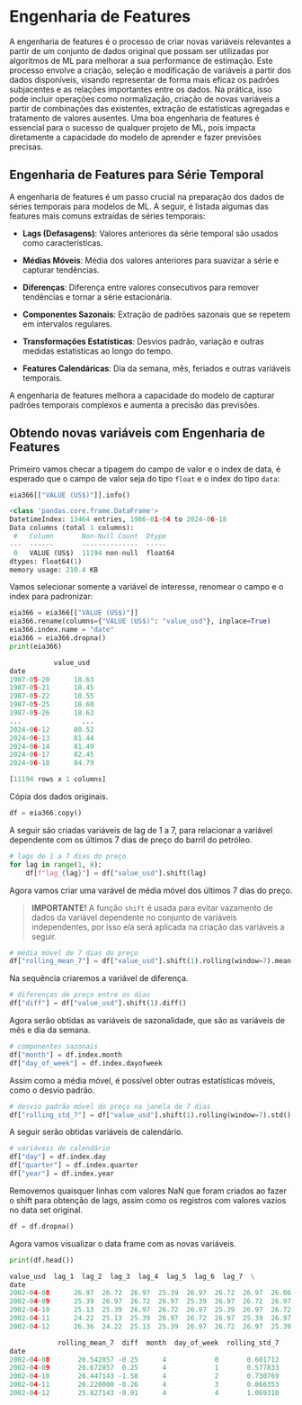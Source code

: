 # Engenharia de Features

A engenharia de features é o processo de criar novas variáveis relevantes a partir de um conjunto de dados original que possam ser utilizadas por algoritmos de ML para melhorar a sua performance de estimação. Este processo envolve a criação, seleção e modificação de variáveis a partir dos dados disponíveis, visando representar de forma mais eficaz os padrões subjacentes e as relações importantes entre os dados. Na prática, isso pode incluir operações como normalização, criação de novas variáveis a partir de combinações das existentes, extração de estatísticas agregadas e tratamento de valores ausentes. Uma boa engenharia de features é essencial para o sucesso de qualquer projeto de ML, pois impacta diretamente a capacidade do modelo de aprender e fazer previsões precisas.

## Engenharia de Features para Série Temporal

A engenharia de features é um passo crucial na preparação dos dados de séries temporais para modelos de ML. A seguir, é listada algumas das features mais comuns extraídas de séries temporais:

- **Lags (Defasagens)**: Valores anteriores da série temporal são usados como características.

- **Médias Móveis**: Média dos valores anteriores para suavizar a série e capturar tendências.

- **Diferenças**: Diferença entre valores consecutivos para remover tendências e tornar a série estacionária.
- **Componentes Sazonais**: Extração de padrões sazonais que se repetem em intervalos regulares.

- **Transformações Estatísticas**: Desvios padrão, variação e outras medidas estatísticas ao longo do tempo.

- **Features Calendáricas**: Dia da semana, mês, feriados e outras variáveis temporais.

A engenharia de features melhora a capacidade do modelo de capturar padrões temporais complexos e aumenta a precisão das previsões.

## Obtendo novas variáveis com Engenharia de Features

Primeiro vamos checar a tipagem do campo de valor e o index de data, é esperado que o campo de valor seja do tipo `float` e o index do tipo `data`:

```python
eia366[["VALUE (US$)"]].info()

<class 'pandas.core.frame.DataFrame'>
DatetimeIndex: 13464 entries, 1986-01-04 to 2024-06-18
Data columns (total 1 columns):
 #   Column       Non-Null Count  Dtype  
---  ------       --------------  -----  
 0   VALUE (US$)  11194 non-null  float64
dtypes: float64(1)
memory usage: 210.4 KB
```

Vamos selecionar somente a variável de interesse, renomear o campo e o index para padronizar:

```python
eia366 = eia366[["VALUE (US$)"]]
eia366.rename(columns={"VALUE (US$)": "value_usd"}, inplace=True)
eia366.index.name = "date"
eia366 = eia366.dropna()
print(eia366)

           value_usd
date                 
1987-05-20      18.63
1987-05-21      18.45
1987-05-22      18.55
1987-05-25      18.60
1987-05-26      18.63
...               ...
2024-06-12      80.52
2024-06-13      81.44
2024-06-14      81.49
2024-06-17      82.45
2024-06-18      84.79

[11194 rows x 1 columns]
```

Cópia dos dados originais.

```python
df = eia366.copy()
```

A seguir são criadas variáveis de lag de 1 a 7, para relacionar a variável dependente com os últimos 7 dias de preço do barril do petróleo.

```python
# lags de 1 a 7 dias do preço
for lag in range(1, 8):
    df[f"lag_{lag}"] = df["value_usd"].shift(lag)
```

Agora vamos criar uma varável de média móvel dos últimos 7 dias do preço.

> **IMPORTANTE!** A função `shift` é usada para evitar vazamento de dados da variável dependente no conjunto de varíáveis independentes, por isso ela será aplicada na criação das variáveis a seguir.

```python
# média móvel de 7 dias do preço
df["rolling_mean_7"] = df["value_usd"].shift(1).rolling(window=7).mean()
```

Na sequência criaremos a variável de diferença.

```python
# diferenças de preço entre os dias
df["diff"] = df["value_usd"].shift(1).diff()
```

Agora serão obtidas as variáveis de sazonalidade, que são as variáveis de mês e dia da semana.

```python
# componentes sazonais
df["month"] = df.index.month
df["day_of_week"] = df.index.dayofweek
```

Assim como a média móvel, é possível obter outras estatísticas móveis, como o desvio padrão.

```python
# desvio padrão móvel do preço na janela de 7 dias
df["rolling_std_7"] = df["value_usd"].shift(1).rolling(window=7).std()
```

A seguir serão obtidas variáveis de calendário.

```python
# variáveis de calendário
df["day"] = df.index.day
df["quarter"] = df.index.quarter
df["year"] = df.index.year
```

Removemos quaisquer linhas com valores NaN que foram criados ao fazer o shift para obtenção de lags, assim como os registros com valores vazios no data set original.

```python
df = df.dropna()
```

Agora vamos visualizar o data frame com as novas variáveis.

```python
print(df.head())

value_usd  lag_1  lag_2  lag_3  lag_4  lag_5  lag_6  lag_7  \
date                                                                     
2002-04-08      26.97  26.72  26.97  25.39  26.97  26.72  26.97  26.06   
2002-04-09      25.39  26.97  26.72  26.97  25.39  26.97  26.72  26.97   
2002-04-10      25.13  25.39  26.97  26.72  26.97  25.39  26.97  26.72   
2002-04-11      24.22  25.13  25.39  26.97  26.72  26.97  25.39  26.97   
2002-04-12      26.36  24.22  25.13  25.39  26.97  26.72  26.97  25.39   

            rolling_mean_7  diff  month  day_of_week  rolling_std_7  
date                                                                 
2002-04-08       26.542857 -0.25      4            0       0.601712  
2002-04-09       26.672857  0.25      4            1       0.577833  
2002-04-10       26.447143 -1.58      4            2       0.730769  
2002-04-11       26.220000 -0.26      4            3       0.866353  
2002-04-12       25.827143 -0.91      4            4       1.069310  
```